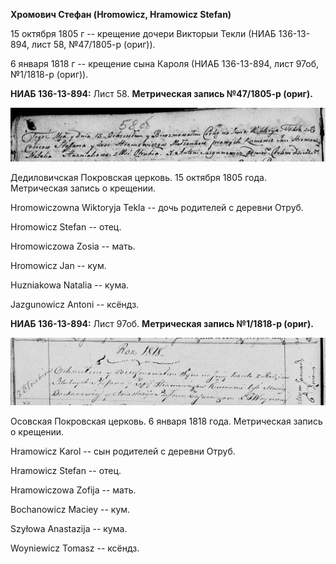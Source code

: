 **Хромович Стефан (Hromowicz, Hramowicz Stefan)**

15 октября 1805 г -- крещение дочери Викторыи Текли (НИАБ 136-13-894,
лист 58, №47/1805-р (ориг)).

6 января 1818 г -- крещение сына Кароля (НИАБ 136-13-894, лист 97об,
№1/1818-р (ориг)).

**НИАБ 136-13-894:** Лист 58. **Метрическая запись №47/1805-р (ориг).**

![](./media/85cf8d319159b427c0ed93b076b9a309b60b57b8.png)

Дедиловичская Покровская церковь. 15 октября 1805 года. Метрическая
запись о крещении.

Hromowiczowna Wiktoryja Tekla -- дочь родителей с деревни Отруб.

Hromowicz Stefan -- отец.

Hromowiczowa Zosia -- мать.

Hromowicz Jan -- кум.

Huzniakowa Natalia -- кума.

Jazgunowicz Antoni -- ксёндз.

**НИАБ 136-13-894:** Лист 97об. **Метрическая запись №1/1818-р (ориг).**

![](./media/0f2b4b55bdfdf9d159f89a20df098f721ad75ebe.png)

Осовская Покровская церковь. 6 января 1818 года. Метрическая запись о
крещении.

Hramowicz Karol -- сын родителей с деревни Отруб.

Hramowicz Stefan -- отец.

Hramowiczowa Zofija -- мать.

Bochanowicz Maciey -- кум.

Szyłowa Anastazija -- кума.

Woyniewicz Tomasz -- ксёндз.
